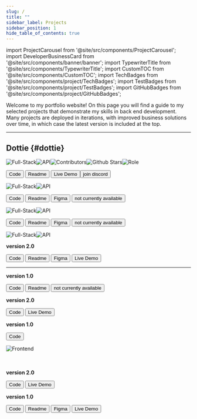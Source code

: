 ```yaml
---
slug: /
title: ""
sidebar_label: Projects
sidebar_position: 1
hide_table_of_contents: true
---
```


import ProjectCarousel from '@site/src/components/ProjectCarousel';
import DeveloperBusinessCard from '@site/src/components/banner/banner';
import TypewriterTitle from '@site/src/components/TypewriterTitle';
import CustomTOC from '@site/src/components/CustomTOC';
import TechBadges from '@site/src/components/project/TechBadges';
import TestBadges from '@site/src/components/project/TestBadges';
import GitHubBadges from '@site/src/components/project/GitHubBadges';

<DeveloperBusinessCard />

Welcome to my portfolio website! On this page you will find a guide to my selected projects that demonstrate my skills in back end development. Many projects are deployed in iterations, with improved business solutions over time, in which case the latest version is included at the top.

<CustomTOC />

***

## Dottie {#dottie}

<div className="header-badges">
<img src="https://img.shields.io/badge/Full--Stack-1C1C1C" alt="Full-Stack" /><img src="https://img.shields.io/badge/API-1C1C1C" alt="API" /><img src="https://img.shields.io/github/contributors/lmcrean/dottie?color=white" alt="Contributors" /><img src="https://img.shields.io/github/stars/lmcrean/dottie" alt="Github Stars" /><img src="https://img.shields.io/badge/Role-SQL_&_Express_lead,_Code_Reviewer-white" alt="Role" />
</div>

<section>

<ProjectCarousel projectKey="dottie" />

</section>  

<section>

<a href="https://github.com/lmcrean/dottie" target="_blank"><button className="code-btn"><i className="fa fa-code"></i> Code </button></a> <a href="https://github.com/lmcrean/dottie" target="_blank"><button className="readme-btn"><i className="fa fa-book"></i> Readme </button></a> <a href="https://dottie-lmcreans-projects.vercel.app/" target="_blank"><button className="live-demo-btn"><i className="fa fa-play"></i> Live Demo </button></a><a href="https://discord.gg/FRxFFgU4cq" target="_blank"><button className="discord-btn"><i className="fa fa-brands fa-discord"></i> join discord </button></a>

<TechBadges values="typescript,express,knex,supertest,azure,sql,azureappservices,azuresql,react,tailwindcss" />

<TestBadges tests="vitest:303,playwright:40" />

<GitHubBadges repo="lmcrean/dottie" badges="last-commit,created-at,commit-activity,issues,issues-closed,issues-pr,issues-pr-closed" />

</section>



<div className="screenshot-project-element">

<TypewriterTitle text="Odyssey" level="h2" className="project-title" id="odyssey" delay={300} speed={100} />

<div className="header-badges">
<img src="https://img.shields.io/badge/Full--Stack-1C1C1C" alt="Full-Stack" /><img src="https://img.shields.io/badge/API-1C1C1C" alt="API" />
</div>

<section>

<ProjectCarousel projectKey="odyssey" />

<div>

<a href="https://github.com/lmcrean/odyssey-api" target="_blank"><button className="code-btn"><i className="fa fa-code"></i> Code </button></a> <a href="https://odyssey-docs.lauriecrean.dev" target="_blank"><button className="readme-btn"><i className="fa fa-book"></i> Readme </button></a> <a href="https://www.figma.com/design/E9mOo72sSEqIjSplAMipFE/Odyssey?node-id=0-1&t=90jvE8D1JwHqgqVY-1" target="_blank"><button className="figma-btn"><i className="fa fa-brands fa-figma"></i> Figma </button></a> <button className="live-demo-btn"><i className="fa fa-lock"></i> not currently available </button>


<TechBadges values="python,react,tailwindcss,vercel,cloudinary,postgresql,django,aws,heroku,oauth2,jwt,amazonrds" />

<TestBadges tests="playwright:32,jest:5,cypress:3,python:38,pytest:20" />

<GitHubBadges repo="lmcrean/odyssey-api" badges="last-commit,created-at,commit-activity" />

</div>
</section>

</div>


<TypewriterTitle text="Coach Matrix" level="h2" className="project-title" id="coach-matrix" delay={200} speed={90} />

<div className="header-badges">
<img src="https://img.shields.io/badge/Full--Stack-1C1C1C" alt="Full-Stack" /><img src="https://img.shields.io/badge/API-1C1C1C" alt="API" />
</div>

<section>

<ProjectCarousel projectKey="coachmatrix" />

<section>

<a href="https://github.com/lmcrean/coach-matrix" target="_blank"><button className="code-btn"><i className="fa fa-code"></i> Code </button></a> <a href="https://github.com/lmcrean/coach-matrix" target="_blank"><button className="readme-btn"><i className="fa fa-book"></i> Readme </button></a> <a href="https://www.figma.com/design/jXT4Bi1WXVwYG4daO3Yczi/Coach-Matrix?node-id=1-89&t=J0AI0eKKLWvVg5Lj-1" target="_blank"><button className="figma-btn"><i className="fa fa-brands fa-figma"></i> Figma </button></a> <button className="live-demo-btn"><i className="fa fa-lock"></i> not currently available </button>

<TechBadges values="javascript,python,html,css,postgresql,django,amazonrds,aws,oauth2,jwt,heroku" />

<TestBadges tests="playwright:3,python:4,pytest:6" />

<GitHubBadges repo="lmcrean/coach-matrix" badges="last-commit,created-at,commit-activity" />

</section>
</section>



<TypewriterTitle text="Steam Report" level="h2" className="project-title" id="steam-report" delay={250} speed={110} />

<div className="header-badges">
<img src="https://img.shields.io/badge/Full--Stack-1C1C1C" alt="Full-Stack" /><img src="https://img.shields.io/badge/API-1C1C1C" alt="API" />
</div>

<section>

<ProjectCarousel projectKey="steamreport" />

<section>

<b>version 2.0</b><br/>

<a href="https://github.com/lmcrean/steam-report-mern" target="_blank"><button className="code-btn"><i className="fa fa-code"></i> Code </button></a> <a href="https://steamreport-docs.lauriecrean.dev" target="_blank"><button className="readme-btn"><i className="fa fa-book"></i> Readme </button></a> <a href="https://www.figma.com/design/r3srLkPpbnMviUOIZeNjk7/Steam-Report?node-id=0-1&t=FBS5ZDxiWmtVBPeq-1" target="_blank"><button className="figma-btn"><i className="fa fa-brands fa-figma"></i> Figma </button></a> <a href="https://steamreport.lauriecrean.dev" target="_blank"><button className="live-demo-btn"><i className="fa fa-play"></i> Live Demo </button></a>

<TechBadges values="react,nextjs,tailwindcss,javascript,vite,aws,lambda,dynamodb,express,vercel" />

<TestBadges tests="playwright:12,jest:2,vitest:19" />

<GitHubBadges repo="lmcrean/steam-report-mern" badges="last-commit,created-at,commit-activity" />

<hr />

<b>version 1.0</b><br/>
  
<a href="https://github.com/lmcrean/steam-report" target="_blank"><button className="code-btn"><i className="fa fa-code"></i> Code </button></a> <a href="https://github.com/lmcrean/steam-report" target="_blank"><button className="readme-btn"><i className="fa fa-book"></i> Readme </button></a> <button className="live-demo-btn"><i className="fa fa-lock"></i> not currently available </button>

<TechBadges values="python,nodejs,heroku,googlesheets" />

<GitHubBadges repo="lmcrean/steam-report" badges="last-commit,created-at,commit-activity" />

</section>
</section>


<TypewriterTitle text="Laurie Crean" level="h2" className="project-title" id="laurie-crean" delay={350} speed={95} />

<ProjectCarousel projectKey="lauriecrean" />

<b>version 2.0</b>

<a href="https://github.com/lmcrean/lauriecrean_nextjs" target="_blank"><button className="code-btn"><i className="fa fa-code"></i> Code </button></a> <a href="https://lauriecrean.dev" target="_blank"><button className="live-demo-btn"><i className="fa fa-play"></i> Live Demo </button></a>

<TechBadges values="docusaurus,typescript" />

<TestBadges tests="vitest:33,playwright:12" />

<GitHubBadges repo="lmcrean/developer-portfolio" badges="last-commit,created-at,commit-activity" />

<b>version 1.0</b>

<a href="https://github.com/lmcrean/lauriecrean-archive" target="_blank"><button className="code-btn"><i className="fa fa-code"></i> Code </button></a>

<TechBadges values="javascript,react,nextjs,tailwindcss,framermotion,vercel" /> 

<GitHubBadges repo="lmcrean/lauriecrean" badges="last-commit,created-at,commit-activity" />

<TypewriterTitle text="Hoverboard" level="h2" className="project-title" id="hoverboard" delay={400} speed={105} />

<div className="header-badges">
<img src="https://img.shields.io/badge/Frontend-1C1C1C" alt="Frontend" />
</div><br />

<ProjectCarousel projectKey="hoverboard" />
      
<br />

<b>version 2.0</b>

<a href="https://github.com/lmcrean/hoverboard-react" target="_blank"><button className="code-btn"><i className="fa fa-code"></i> Code </button></a> <a href="https://hoverboard-react.vercel.app/" target="_blank"><button className="live-demo-btn"><i className="fa fa-play"></i> Live Demo </button></a>

<TechBadges values="javascript,react,nextjs,tailwindcss,vercel,figma" />


<GitHubBadges repo="lmcrean/hoverboard-react" badges="last-commit,created-at,commit-activity" />

<b>version 1.0</b>

<a href="https://github.com/lmcrean/hoverboard" target="_blank"><button className="code-btn"><i className="fa fa-code"></i> Code </button></a> <a href="https://github.com/lmcrean/hoverboard" target="_blank"><button className="readme-btn"><i className="fa fa-book"></i> Readme </button></a> <a href="https://www.figma.com/design/W7mEdTvxLgNZTvh1ODiuwD/HOVERBOARD?node-id=0-1&t=KLNqBhNcdgTvlq8M-1" target="_blank"> <button className="figma-btn"><i className="fa fa-brands fa-figma"></i> Figma </button></a> <a href="https://lmcrean.github.io/Hoverboard/" target="_blank"><button className="live-demo-btn"><i className="fa fa-play"></i> Live Demo </button></a>


<TechBadges values="javascript,html,css,githubpages,figma" />

<GitHubBadges repo="lmcrean/hoverboard" badges="last-commit,created-at,commit-activity" />